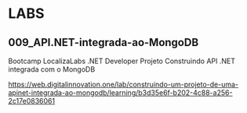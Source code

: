 # LABS

## 009_API.NET-integrada-ao-MongoDB

Bootcamp LocalizaLabs .NET Developer Projeto Construindo API .NET integrada com o MongoDB

https://web.digitalinnovation.one/lab/construindo-um-projeto-de-uma-apinet-integrada-ao-mongodb/learning/b3d35e6f-b202-4c88-a256-2c17e0836061
